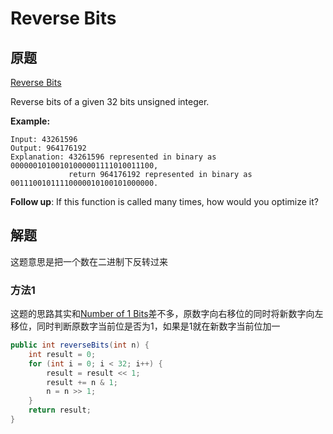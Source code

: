 # Reverse Bits

## 原题

[Reverse Bits ](https://leetcode.com/explore/interview/card/top-interview-questions-easy/99/others/648/)

Reverse bits of a given 32 bits unsigned integer.

**Example:**

```
Input: 43261596
Output: 964176192
Explanation: 43261596 represented in binary as 00000010100101000001111010011100, 
             return 964176192 represented in binary as 00111001011110000010100101000000.
```

**Follow up**:
If this function is called many times, how would you optimize it?

## 解题

这题意思是把一个数在二进制下反转过来

### 方法1

这题的思路其实和[Number of 1 Bits](https://leetcode.com/explore/interview/card/top-interview-questions-easy/99/others/565/)差不多，原数字向右移位的同时将新数字向左移位，同时判断原数字当前位是否为1，如果是1就在新数字当前位加一

```java
public int reverseBits(int n) {
	int result = 0;
	for (int i = 0; i < 32; i++) {
		result = result << 1;
		result += n & 1;
		n = n >> 1;
	}
	return result;
}
```

